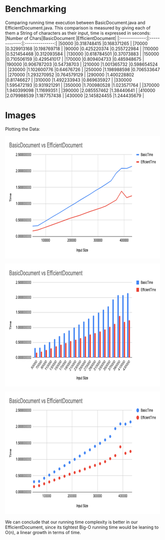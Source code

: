 # Benchmarking
Comparing running time execution between BasicDocument.java and EfficientDocument.java. This comparison is measured by giving each of them a String of characters as their input, time is expressed in seconds:
|Number of Chars|BasicDocument  |EfficientDocument|
|:-------------:|:-------------:|:---------------:|
|50000	        |0.318748415	|0.168371265      |
|70000	        |0.329913168	|0.198769718      |
|90000	        |0.425220374	|0.255722984      |
|110000	        |0.521454468	|0.312093584      |
|130000	        |0.618784501	|0.37073883       |
|150000	        |0.710506159	|0.429541017      |
|170000	        |0.809404733    |0.485948675      |
|190000	        |0.906787203    |0.54738703       |
|210000	        |1.001365732    |0.598654524      |
|230000	        |1.102600776	|0.64676726       |
|250000	        |1.198988598    |0.706533647      |
|270000	        |1.293270952    |0.764579129      |
|290000	        |1.400228802    |0.81746627       |
|310000	        |1.492233943    |0.869635927      |
|330000	        |1.595472193    |0.931921291      |
|350000	        |1.700980528	|1.023571764      |
|370000	        |1.940399098    |1.11699351       |
|390000	        |2.085557462    |1.38440641       |
|410000	        |2.079988539    |1.187757438      |
|430000	        |2.145824455    |1.244435679      |

# Images

Plotting the Data:

<p align="center">
    <img src="https://github.com/Jplaudir8/OOP-in-Java/blob/master/Data%20Structures%20and%20Performance/TextEditor/src/document/Stats1.png" height="400" alt="graphic1" title="graphic1">
</p>
<p align="center">
    <img src="https://github.com/Jplaudir8/OOP-in-Java/blob/master/Data%20Structures%20and%20Performance/TextEditor/src/document/Stats2.png" height="400" alt="graphic2" title="graphic2">
</p>
<p align="center">
    <img src="https://github.com/Jplaudir8/OOP-in-Java/blob/master/Data%20Structures%20and%20Performance/TextEditor/src/document/Stats3.png" height="400" alt="graphic3" title="graphic3">
</p>

We can conclude that our running time complexity is better in our EfficientDocument, since its tightest Big-O running time would be leaning to O(n), a linear growth in terms of time.